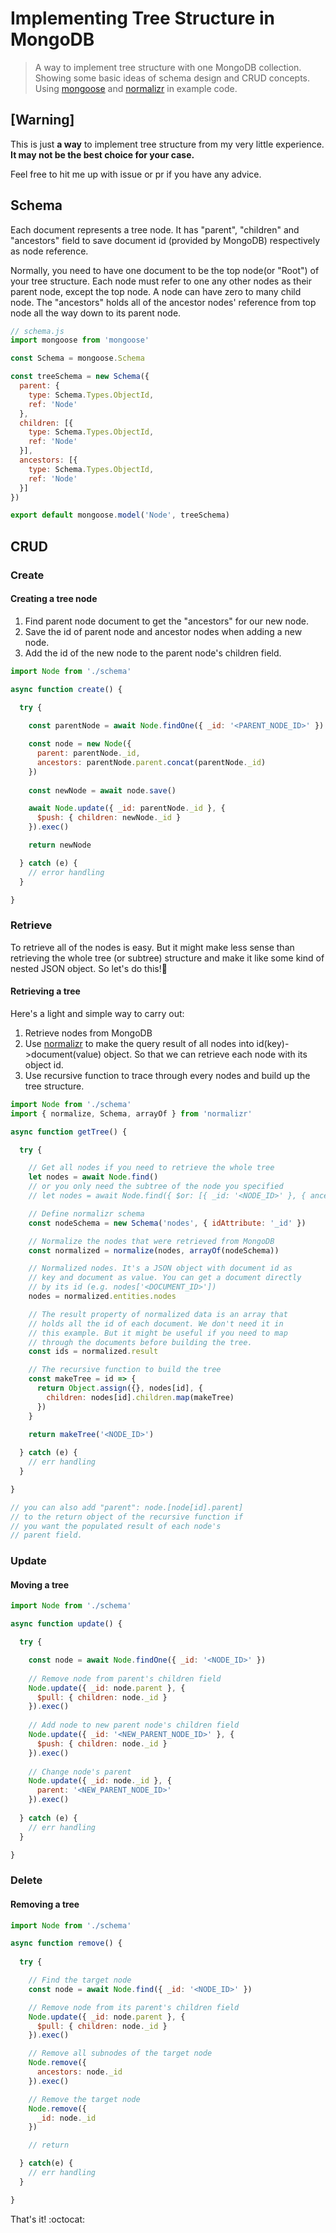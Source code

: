 # Implementing Tree Structure in MongoDB

> A way to implement tree structure with one MongoDB collection. Showing some basic ideas of schema design and CRUD concepts. Using [mongoose](http://mongoosejs.com/) and [normalizr](https://github.com/paularmstrong/normalizr) in example code.

## [Warning]
This is just **a way** to implement tree structure from my very little experience.
**It may not be the best choice for your case.**

Feel free to hit me up with issue or pr if you have any advice.

## Schema
Each document represents a tree node. It has "parent", "children" and "ancestors" field to save document id (provided by MongoDB) respectively as node reference.

Normally, you need to have one document to be the top node(or "Root") of your tree structure. Each node must refer to one any other nodes as their parent node, except the top node. A node can have zero to many child node. The "ancestors" holds all of the ancestor nodes' reference from top node all the way down to its parent node.
```javascript
// schema.js
import mongoose from 'mongoose'

const Schema = mongoose.Schema

const treeSchema = new Schema({
  parent: {
    type: Schema.Types.ObjectId,
    ref: 'Node'
  },
  children: [{
    type: Schema.Types.ObjectId,
    ref: 'Node'
  }],
  ancestors: [{
    type: Schema.Types.ObjectId,
    ref: 'Node'
  }]
})

export default mongoose.model('Node', treeSchema)
```

## CRUD
### Create
#### Creating a tree node
1. Find parent node document to get the "ancestors" for our new node.
2. Save the id of parent node and ancestor nodes when adding a new node.
3. Add the id of the new node to the parent node's children field.
```javascript
import Node from './schema'

async function create() {

  try {
  
    const parentNode = await Node.findOne({ _id: '<PARENT_NODE_ID>' })

    const node = new Node({
      parent: parentNode._id,
      ancestors: parentNode.parent.concat(parentNode._id)
    })
    
    const newNode = await node.save()

    await Node.update({ _id: parentNode._id }, {
      $push: { children: newNode._id }
    }).exec()

    return newNode

  } catch (e) {
    // error handling
  }

}
```

### Retrieve
To retrieve all of the nodes is easy. But it might make less sense than retrieving the whole tree (or subtree) structure and make it like some kind of nested JSON object. So let's do this!:metal:

#### Retrieving a tree

Here's a light and simple way to carry out:

1. Retrieve nodes from MongoDB
2. Use [normalizr](https://github.com/paularmstrong/normalizr) to make the query result of all nodes into id(key)->document(value) object. So that we can retrieve each node with its object id.
3. Use recursive function to trace through every nodes and build up the tree structure.

```javascript
import Node from './schema'
import { normalize, Schema, arrayOf } from 'normalizr'

async function getTree() {

  try {

    // Get all nodes if you need to retrieve the whole tree
    let nodes = await Node.find()
    // or you only need the subtree of the node you specified
    // let nodes = await Node.find({ $or: [{ _id: '<NODE_ID>' }, { ancestors: '<NODE_ID>'}] })

    // Define normalizr schema
    const nodeSchema = new Schema('nodes', { idAttribute: '_id' })

    // Normalize the nodes that were retrieved from MongoDB
    const normalized = normalize(nodes, arrayOf(nodeSchema))

    // Normalized nodes. It's a JSON object with document id as
    // key and document as value. You can get a document directly
    // by its id (e.g. nodes['<DOCUMENT_ID>'])
    nodes = normalized.entities.nodes

    // The result property of normalized data is an array that
    // holds all the id of each document. We don't need it in
    // this example. But it might be useful if you need to map
    // through the documents before building the tree.
    const ids = normalized.result

    // The recursive function to build the tree
    const makeTree = id => {
      return Object.assign({}, nodes[id], {
        children: nodes[id].children.map(makeTree)
      })
    }

    return makeTree('<NODE_ID>')
    
  } catch (e) {
    // err handling
  }

}

// you can also add "parent": node.[node[id].parent]
// to the return object of the recursive function if  
// you want the populated result of each node's
// parent field.
```

### Update
#### Moving a tree
```javascript
import Node from './schema'

async function update() {

  try {

    const node = await Node.findOne({ _id: '<NODE_ID>' })
  
    // Remove node from parent's children field
    Node.update({ _id: node.parent }, {
      $pull: { children: node._id }
    }).exec()
  
    // Add node to new parent node's children field
    Node.update({ _id: '<NEW_PARENT_NODE_ID>' }, {
      $push: { children: node._id }
    }).exec()
  
    // Change node's parent
    Node.update({ _id: node._id }, {
      parent: '<NEW_PARENT_NODE_ID>'
    }).exec()
    
  } catch (e) {
    // err handling
  }

}
```

### Delete
#### Removing a tree
```javascript
import Node from './schema'

async function remove() {
  
  try {

    // Find the target node
    const node = await Node.find({ _id: '<NODE_ID>' })

    // Remove node from its parent's children field
    Node.update({ _id: node.parent }, {
      $pull: { children: node._id }
    }).exec()

    // Remove all subnodes of the target node
    Node.remove({
      ancestors: node._id
    }).exec()

    // Remove the target node
    Node.remove({
      _id: node._id
    })

    // return 

  } catch(e) {
    // err handling
  }

}
```

That's it! :octocat: 
